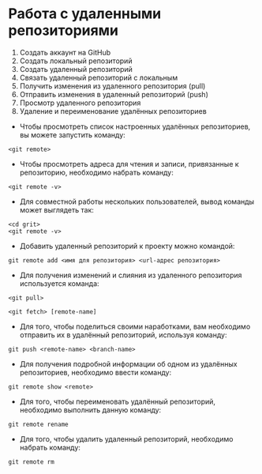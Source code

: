# Работа с удаленными репозиториями

1. Создать аккаунт на GitHub
2. Создать локальный репозиторий
3. Создать удаленный репозиторий
4. Связать удаленный репозиторий с локальным
5. Получить изменения из удаленного репозитория (pull)
6. Отправить изменения в удаленный репозиторий (push)
7. Просмотр удаленного репозитория
8. Удаление и переименование удалённых репозиториев


* Чтобы просмотреть список настроенных удалённых репозиториев, 
вы можете запустить команду: 
  
```
<git remote>
 ```
* Чтобы просмотреть адреса для чтения и записи, привязанные к репозиторию,
необходимо набрать команду:

```
<git remote -v>
```

* Для совместной работы нескольких пользователей, 
вывод команды может выглядеть так:

```
<cd grit>
<git remote -v>
```


* Добавить удаленный репозиторий к проекту можно командой:
```
git remote add <имя для репозитория> <url-адрес репозитория>
```


* Для получения изменений и слияния из удаленного репозитория используется команда:

```
<git pull> 
```
```
<git fetch> [remote-name]
```

* Для того, чтобы поделиться своими наработками, 
вам необходимо отправить их в удалённый репозиторий, используя команду:

```
git push <remote-name> <branch-name>
```

* Для получения подробной информации об одном из удалённых репозиториев, 
необходимо ввести команду:

```
git remote show <remote>
```
* Для того, чтобы переименовать удалённый репозиторий,
необходимо выполнить данную команду:

```
git remote rename
```

* Для того, чтобы удалить удаленный репозиторий, необходимо набрать команду:

```
git remote rm
```
